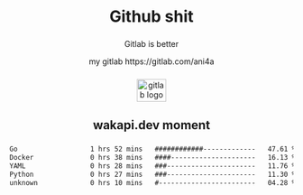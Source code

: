 <h1 align="center">Github shit</h1>

###

<p align="center">Gitlab is better</p>

<p align="center">my gitlab https://gitlab.com/ani4a</p>

###

<div align="center">
  <img src="https://cdn.jsdelivr.net/gh/devicons/devicon/icons/gitlab/gitlab-original.svg" height="40" width="52" alt="gitlab logo"  />
</div>

###

<h2 align="center">wakapi.dev moment</h2>

###

<!--START_SECTION:waka-->

```txt
Go                  1 hrs 52 mins   ############-------------   47.61 %
Docker              0 hrs 38 mins   ####---------------------   16.13 %
YAML                0 hrs 28 mins   ###----------------------   11.76 %
Python              0 hrs 27 mins   ###----------------------   11.30 %
unknown             0 hrs 10 mins   #------------------------   04.28 %
```

<!--END_SECTION:waka-->

###
